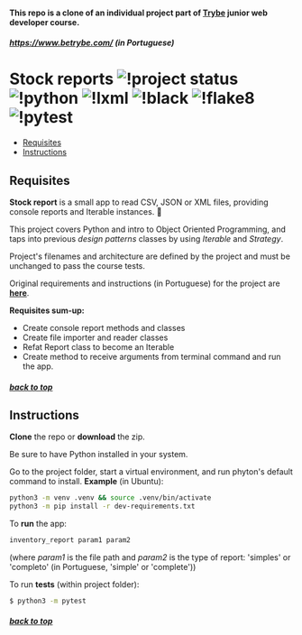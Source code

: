 #### <a name="top"></a> This repo is a clone of an individual project part of [Trybe](https://www.betrybe.com/) junior web developer course.
##### https://www.betrybe.com/ (in Portuguese)

# Stock reports  ![!project status](https://img.shields.io/badge/status-development-yellow)   ![!python](https://img.shields.io/badge/python-3.6-green) ![!lxml](https://img.shields.io/badge/lxml-4.6-darkorange) ![!black](https://img.shields.io/badge/black-20.8b1-red) ![!flake8](https://img.shields.io/badge/flake8-3.8-blue) ![!pytest](https://img.shields.io/badge/pytest-6.1-orange)
- [Requisites](#requisites)
- [Instructions](#instructions)


## Requisites <a name="requisites"></a>

**Stock report** is a small app to read CSV, JSON or XML files, providing console reports and Iterable instances. 🐍

This project covers Python and intro to Object Oriented Programming, and taps into previous *design patterns* classes by using _Iterable_ and _Strategy_.


Project's filenames and architecture are defined by the project and must be unchanged to pass the course tests.

Original requirements and instructions (in Portuguese) for the project are [**here**](README_original.md).


**Requisites sum-up:**

- Create console report methods and classes
- Create file importer and reader classes
- Refat Report class to become an Iterable
- Create method to receive arguments from terminal command and run the app.

##### [back to top](#top)

## Instructions <a name="instructions"></a>

**Clone** the repo or **download** the zip.

Be sure to have Python installed in your system.

Go to the project folder, start a virtual environment, and run phyton's default command to install.
**Example** (in Ubuntu):
```bash
python3 -m venv .venv && source .venv/bin/activate
python3 -m pip install -r dev-requirements.txt
```

To **run** the app:
```bash
inventory_report param1 param2
```
(where _param1_ is the file path and _param2_ is the type of report: 'simples' or 'completo' (in Portuguese, 'simple' or 'complete'))

To run **tests** (within project folder):
```bash
$ python3 -m pytest
```

##### [back to top](#top)

